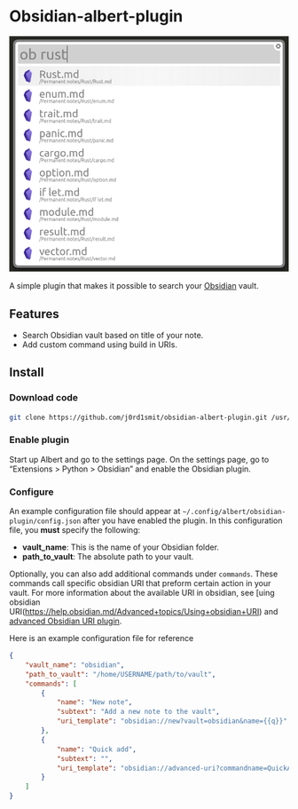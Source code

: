 # Obsidian-albert-plugin

![Screenshot](example.png)

A simple plugin that makes it possible to search your [Obsidian](https://obsidian.md/) vault.

## Features
- Search Obsidian vault based on title of your note.
- Add custom command using build in URIs.

## Install

### Download code
```bash
git clone https://github.com/j0rd1smit/obsidian-albert-plugin.git /usr/share/albert/org.albert.extension.python/modules/obsidian-albert-plugin

```

### Enable plugin
Start up Albert and go to the settings page. On the settings page, go to “Extensions > Python > Obsidian” and enable the Obsidian plugin.

### Configure
An example configuration file should appear at `~/.config/albert/obsidian-plugin/config.json` after you have enabled the plugin. In this configuration file, you **must** specify the following:
- **vault_name**: This is the name of your Obsidian folder.
- **path_to_vault**: The absolute path to your vault.

Optionally, you can also add additional commands under `commands`. These commands call specific obsidian URI that preform certain action in your vault. For more information about the available URI in obsidian, see [uing obsidian URI(https://help.obsidian.md/Advanced+topics/Using+obsidian+URI) and [advanced Obsidian URI plugin](https://github.com/Vinzent03/obsidian-advanced-uri).

Here is an example configuration file for reference

```json
{
    "vault_name": "obsidian",
    "path_to_vault": "/home/USERNAME/path/to/vault",
    "commands": [
        {
            "name": "New note",
            "subtext": "Add a new note to the vault",
            "uri_template": "obsidian://new?vault=obsidian&name={{q}}"
        },
        {
	        "name": "Quick add",
	        "subtext": "",
	        "uri_template": "obsidian://advanced-uri?commandname=QuickAdd%3A%20Run%20QuickAdd"
	    }
    ]
}
```